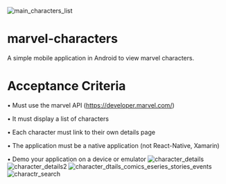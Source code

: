 ![main_characters_list](https://user-images.githubusercontent.com/61676020/191875500-356a97f5-ab00-4095-85f4-579ffc14320f.png)
# marvel-characters
A simple mobile application in Android to view marvel characters.
# Acceptance Criteria
• Must use the marvel API (https://developer.marvel.com/)

• It must display a list of characters

• Each character must link to their own details page

• The application must be a native application (not React-Native, Xamarin)

• Demo your application on a device or emulator
![character_details](https://user-images.githubusercontent.com/61676020/191875645-36553e29-c587-47dd-a546-58b3b4821a5f.png)
![character_details2](https://user-images.githubusercontent.com/61676020/191875649-1a0228c8-026f-42ff-a2a2-f0ce4bd9786f.png)
![character_dtails_comics_eseries_stories_events](https://user-images.githubusercontent.com/61676020/191875659-f84c9912-ce4c-4f80-937b-5236e1e95109.png)
![charactr_search](https://user-images.githubusercontent.com/61676020/191875666-4df3b28d-ada6-4e1e-a917-558d8657793f.png)
